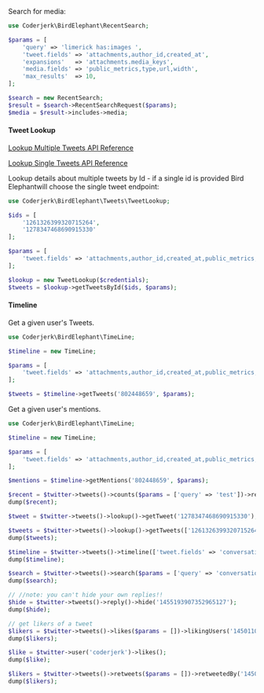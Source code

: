 Search for media:

```php
use Coderjerk\BirdElephant\RecentSearch;

$params = [
    'query' => 'limerick has:images ',
    'tweet.fields' => 'attachments,author_id,created_at',
    'expansions'   => 'attachments.media_keys',
    'media.fields' => 'public_metrics,type,url,width',
    'max_results'  => 10,
];

$search = new RecentSearch;
$result = $search->RecentSearchRequest($params);
$media = $result->includes->media;

```

#### Tweet Lookup

[Lookup Multiple Tweets API Reference](https://developer.twitter.com/en/docs/twitter-api/tweets/lookup/api-reference/get-tweets)

[Lookup Single Tweets API Reference](https://developer.twitter.com/en/docs/twitter-api/tweets/lookup/api-reference/get-tweets-id)

Lookup details about multiple tweets by Id - if a single id is provided Bird Elephantwill choose the single tweet endpoint:

```php
use Coderjerk\BirdElephant\Tweets\TweetLookup;

$ids = [
    '1261326399320715264',
    '1278347468690915330'
];

$params = [
    'tweet.fields' => 'attachments,author_id,created_at,public_metrics,source'
];

$lookup = new TweetLookup($credentials);
$tweets = $lookup->getTweetsById($ids, $params);
```
#### Timeline

Get a given user's Tweets.

```php
use Coderjerk\BirdElephant\TimeLine;

$timeline = new TimeLine;

$params = [
    'tweet.fields' => 'attachments,author_id,created_at,public_metrics,source'
];

$tweets = $timeline->getTweets('802448659', $params);

```

Get a given user's mentions.

```php
use Coderjerk\BirdElephant\TimeLine;

$timeline = new TimeLine;

$params = [
    'tweet.fields' => 'attachments,author_id,created_at,public_metrics,source'
];

$mentions = $timeline->getMentions('802448659', $params);
```

```php
$recent = $twitter->tweets()->counts($params = ['query' => 'test'])->recent();
dump($recent);

$tweet = $twitter->tweets()->lookup()->getTweet('1278347468690915330');

$tweets = $twitter->tweets()->lookup()->getTweets(['1261326399320715264', '1278347468690915330']);
dump($tweets);

$timeline = $twitter->tweets()->timeline(['tweet.fields' => 'conversation_id'])->getTweets('coderjerk');
dump($timeline);

$search = $twitter->tweets()->search($params = ['query' => 'conversation_id:1455187677326757899'])->recent();
dump($search);

// //note: you can't hide your own replies!!
$hide = $twitter->tweets()->reply()->hide('1455193907352965127');
dump($hide);

// get likers of a tweet
$likers = $twitter->tweets()->likes($params = [])->likingUsers('1450110343137665036');
dump($likers);

$like = $twitter->user('coderjerk')->likes();
dump($like);

$likers = $twitter->tweets()->retweets($params = [])->retweetedBy('1450110343137665036');
dump($likers);
```
